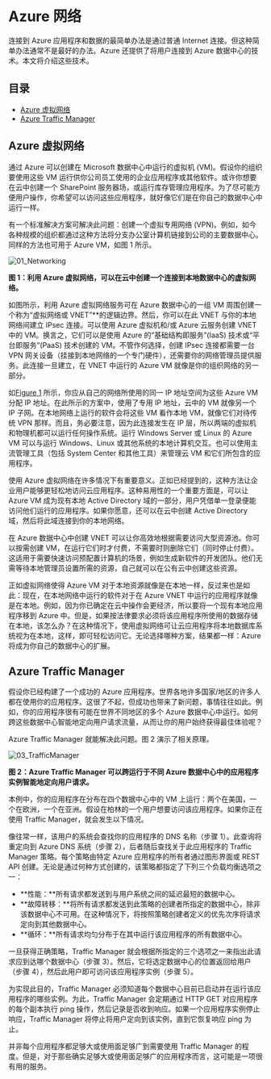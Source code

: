 # Azure 网络

连接到 Azure 应用程序和数据的最简单办法是通过普通 Internet 连接。但这种简单办法通常不是最好的办法。Azure 还提供了将用户连接到 Azure 数据中心的技术。本文将介绍这些技术。

## 目录

-   [Azure 虚拟网络](#Vnet)
-   [Azure Traffic Manager](#TrafficMngr)

<a name="Vnet"></a>
## Azure 虚拟网络

通过 Azure 可以创建在 Microsoft 数据中心中运行的虚拟机 (VM)。假设你的组织要使用这些 VM 运行供你公司员工使用的企业应用程序或其他软件。或许你想要在云中创建一个 SharePoint 服务器场，或运行库存管理应用程序。为了尽可能方便用户操作，你希望可以访问这些应用程序，就好像它们是在你自己的数据中心中运行一样。

有一个标准解决方案可解决此问题：创建一个虚拟专用网络 (VPN)。例如，如今各种规模的组织都通过这种方法将分支办公室计算机链接到公司的主要数据中心。同样的方法也可用于 Azure VM，如图 1 所示。

<a name="Fig1"></a>

![01_Networking][01_Networking]

**图 1：利用 Azure 虚拟网络，可以在云中创建一个连接到本地数据中心的虚拟网络。**

如图所示，利用 Azure 虚拟网络服务可在 Azure 数据中心的一组 VM 周围创建一个称为“虚拟网络或 VNET”**的逻辑边界。然后，你可以在此 VNET 与你的本地网络间建立 IPsec 连接。可以使用 Azure 虚拟机和/或 Azure 云服务创建 VNET 中的 VM。换言之，它们可以是使用 Azure 的“基础结构即服务”(IaaS) 技术或“平台即服务”(PaaS) 技术创建的 VM。不管作何选择，创建 IPsec 连接都需要一台 VPN 网关设备（挂接到本地网络的一个专门硬件），还需要你的网络管理员提供服务。此连接一旦建立，在 VNET 中运行的 Azure VM 就像是你的组织网络的另一部分。

如[Figure 1](#Fig1) 所示，你应从自己的网络所使用的同一 IP 地址空间为这些 Azure VM 分配 IP 地址。在此所示的方案中，使用了专用 IP 地址，云中的 VM 就像另一个 IP 子网。在本地网络上运行的软件会将这些 VM 看作本地 VM，就像它们对待传统 VPN 那样。而且，务必要注意，因为此连接发生在 IP 层，所以两端的虚拟机和物理机都可以运行任何操作系统。运行 Windows Server 或 Linux 的 Azure VM 可以与运行 Windows、Linux 或其他系统的本地计算机交互。也可以使用主流管理工具（包括 System Center 和其他工具）来管理云 VM 和它们所包含的应用程序。

使用 Azure 虚拟网络在许多情况下有重要意义。正如已经提到的，这种方法让企业用户能够更轻松地访问云应用程序。这种易用性的一个重要方面是，可以让 Azure VM 成为现有本地 Active Directory 域的一部分，用户凭借单一登录便能访问他们运行的应用程序。如果你愿意，还可以在云中创建 Active Directory 域，然后将此域连接到你的本地网络。

在 Azure 数据中心中创建 VNET 可以让你高效地根据需要访问大型资源池。你可以按需创建 VM，在运行它们时才付费，不需要时则删除它们（同时停止付费）。这适用于需要快速访问预配置计算机的场景，例如生成新软件的开发团队。他们无需等待本地管理员设置所需的资源，自己就可以在公有云中创建这些资源。

正如虚拟网络使得 Azure VM 对于本地资源就像是在本地一样，反过来也是如此：现在，在本地网络中运行的软件对于在 Azure VNET 中运行的应用程序就像是在本地。例如，因为你已确定在云中操作会更经济，所以要将一个现有本地应用程序移到 Azure 中。但是，如果按法律要求必须将该应用程序所使用的数据存储在本地，该怎么办？在这种情况下，使用虚拟网络可让云应用程序将本地数据库系统视为在本地，这样，即可轻松访问它。无论选择哪种方案，结果都一样：Azure 将成为你自己的数据中心的扩展。

<a name="TrafficMngr"></a>
## Azure Traffic Manager

假设你已经构建了一个成功的 Azure 应用程序。世界各地许多国家/地区的许多人都在使用你的应用程序。这很了不起，但成功也带来了新问题，事情往往如此。例如，你的应用程序很有可能在世界不同地区的多个 Azure 数据中心中运行。如何跨这些数据中心智能地定向用户请求流量，从而让你的用户始终获得最佳体验呢？

Azure Traffic Manager 就能解决此问题。图 2 演示了相关原理。

<a name="Fig3"></a>
   
![03_TrafficManager][03_TrafficManager]

**图 2：Azure Traffic Manager 可以跨运行于不同 Azure 数据中心中的应用程序实例智能地定向用户请求。**

本例中，你的应用程序在分布在四个数据中心中的 VM 上运行：两个在美国，一个在欧洲，一个在亚洲。假设在柏林的一个用户想要访问该应用程序。如果你正在使用 Traffic Manager，就会发生以下情况。

像往常一样，该用户的系统会查找你的应用程序的 DNS 名称（步骤 1）。此查询将重定向到 Azure DNS 系统（步骤 2），后者随后查找关于此应用程序的 Traffic Manager 策略。每个策略由特定 Azure 应用程序的所有者通过图形界面或 REST API 创建。无论是通过何种方式创建的，该策略都指定了下列三个负载均衡选项之一：

-   **性能：**所有请求都发送到与用户系统之间的延迟最短的数据中心。
-   **故障转移：**将所有请求都发送到此策略的创建者所指定的数据中心，除非该数据中心不可用。在这种情况下，将按照策略创建者定义的优先次序将请求定向到其他数据中心。
-   **循环：**所有请求均匀分布于在其中运行该应用程序的所有数据中心。

一旦获得正确策略，Traffic Manager 就会根据所指定的三个选项之一来指出此请求应到达哪个数据中心（步骤 3）。然后，它将选定数据中心的位置返回给用户（步骤 4），然后此用户即可访问该应用程序实例（步骤 5）。

为实现此目的，Traffic Manager 必须知道每个数据中心目前已启动并在运行该应用程序的哪些实例。为此，Traffic Manager 会定期通过 HTTP GET 对应用程序的每个副本执行 ping 操作，然后记录是否收到响应。如果一个应用程序实例停止响应，Traffic Manager 将停止将用户定向到该实例，直到它恢复响应 ping 为止。

并非每个应用程序都足够大或使用面足够广到需要使用 Traffic Manager 的程度。但是，对于那些确实足够大或使用面足够广的应用程序而言，这可能是一项很有用的服务。

[01_Networking]: ./media/azure-networking/Networking_01Networking.png
[03_TrafficManager]: ./media/azure-networking/Networking_03TrafficManager.png